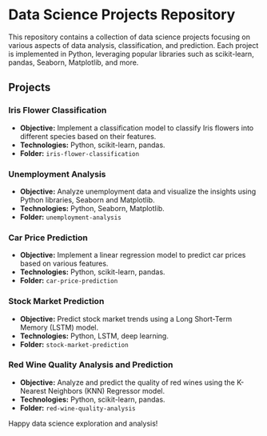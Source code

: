 # Data Science Projects Repository

This repository contains a collection of data science projects focusing on various aspects of data analysis, classification, and prediction. Each project is implemented in Python, leveraging popular libraries such as scikit-learn, pandas, Seaborn, Matplotlib, and more.

## Projects

### Iris Flower Classification

- **Objective:** Implement a classification model to classify Iris flowers into different species based on their features.
- **Technologies:** Python, scikit-learn, pandas.
- **Folder:** `iris-flower-classification`

### Unemployment Analysis

- **Objective:** Analyze unemployment data and visualize the insights using Python libraries, Seaborn and Matplotlib.
- **Technologies:** Python, Seaborn, Matplotlib.
- **Folder:** `unemployment-analysis`

### Car Price Prediction

- **Objective:** Implement a linear regression model to predict car prices based on various features.
- **Technologies:** Python, scikit-learn, pandas.
- **Folder:** `car-price-prediction`

### Stock Market Prediction

- **Objective:** Predict stock market trends using a Long Short-Term Memory (LSTM) model.
- **Technologies:** Python, LSTM, deep learning.
- **Folder:** `stock-market-prediction`

### Red Wine Quality Analysis and Prediction

- **Objective:** Analyze and predict the quality of red wines using the K-Nearest Neighbors (KNN) Regressor model.
- **Technologies:** Python, scikit-learn, pandas.
- **Folder:** `red-wine-quality-analysis`

Happy data science exploration and analysis!
